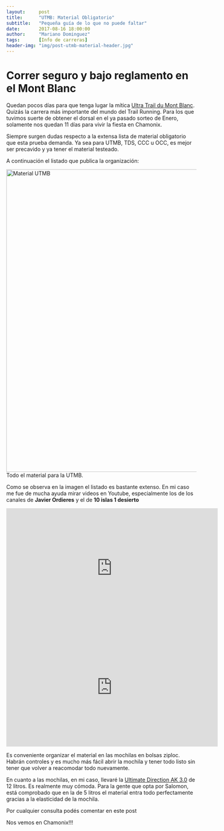 ```yaml
---
layout:     post
title:      "UTMB: Material Obligatorio"
subtitle:   "Pequeña guía de lo que no puede faltar"
date:       2017-08-16 18:00:00
author:     "Mariano Dominguez"
tags:       [Info de carreras]
header-img: "img/post-utmb-material-header.jpg"
---
```


<h1 id="correr-seguro-y-bajo-reglamento-en-el-Mont Blanc-">Correr seguro y bajo reglamento en el Mont Blanc</h1>

<p>Quedan pocos días para que tenga lugar la mítica <a href="http://utmbmontblanc.com/es/">Ultra Trail du Mont Blanc</a>. Quizás la carrera más importante del mundo del Trail Running.
Para los que tuvimos suerte de obtener el dorsal en el ya pasado sorteo de Enero, solamente nos quedan 11 días para vivir la fiesta en Chamonix.<p>

<p>Siempre surgen dudas respecto a la extensa lista de material obligatorio que esta prueba demanda. Ya sea para UTMB, TDS, CCC u OCC, es mejor ser precavido y ya tener el material testeado.<p>

<p>A continuación el listado que publica la organización:<p>

<img src="{{ site.baseurl }}/img/post-utmb-material-listado.jpg" alt="Material UTMB" width="800">
<span class="caption text-muted">Todo el material para la UTMB.</span>

<p>Como se observa en la imagen el listado es bastante extenso. En mi caso me fue de mucha ayuda mirar videos en Youtube, especialmente los de los canales de <b>Javier Ordieres</b> y el de <b>10 islas 1 desierto</b><p>

<iframe width="560" height="315" src="https://www.youtube.com/embed/6-LAo1d64D4" frameborder="0" allowfullscreen></iframe>

<br>
<iframe width="560" height="315" src="https://www.youtube.com/embed/_TBP-WcAgyE" frameborder="0" allowfullscreen></iframe>

<p>Es conveniente organizar el material en las mochilas en bolsas ziploc. Habrán controles y es mucho más fácil abrir la mochila y tener todo listo sin tener que volver a reacomodar todo nuevamente.<p>

<p>En cuanto a las mochilas, en mi caso, llevaré la <a href="https://ultimatedirection.com/ak-mountain-vest-3-0">Ultimate Direction AK 3.0</a> de 12 litros. Es realmente muy cómoda. Para la gente que opta por Salomon, está comprobado que en la de 5 litros el material entra todo perfectamente gracias a la elasticidad de la mochila.<p>

<p>Por cualquier consulta podés comentar en este post<p>
<p>Nos vemos en Chamonix!!!<p>
